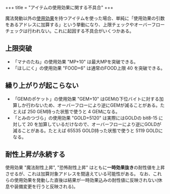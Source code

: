+++
title = "アイテムの使用効果に関する不具合"
+++

魔法発動以外の[使用効果](@/data-structure/item-data/_index.md#use-effect)を持つアイテムを使った場合、単純に「使用効果の引数をあるアドレスに加算する」という挙動になり、上限チェックやオーバーフローチェックは行われない。これに起因する不具合がいくつかある。

## 上限突破

* 「マナのたね」の使用効果 "MP+10" は最大MPを突破できる。
* 「ほしにく」の使用効果 "FOOD+6" は通常のFOOD上限 40 を突破できる。

## 繰り上がりが起こらない

* 「GEMのポケット」の使用効果 "GEM+10" はGEMの下位バイトに対する加算しか行わないため、オーバーフローにより逆にGEMが減ることがある。たとえば 250 GEM持った状態で使うと 4 GEMになる。
* 「とみのつづら」の使用効果 "GOLD+5120" は実際にはGOLDの bit8-15 に対して 20 を加算しているだけなので、オーバーフローにより逆にGOLDが減ることがある。たとえば 65535 GOLD持った状態で使うと 5119 GOLDになる。

## 耐性上昇が永続する

使用効果 "魔法耐性上昇", "恐怖耐性上昇" はともに**一時効果抜き**の耐性値を上昇させるが、これは加算対象アドレスを間違えている可能性がある。
なお、これらの使用効果を発動した直後は結果が一時効果込みの耐性値に反映されない(休息や装備変更を行うと反映される)。
